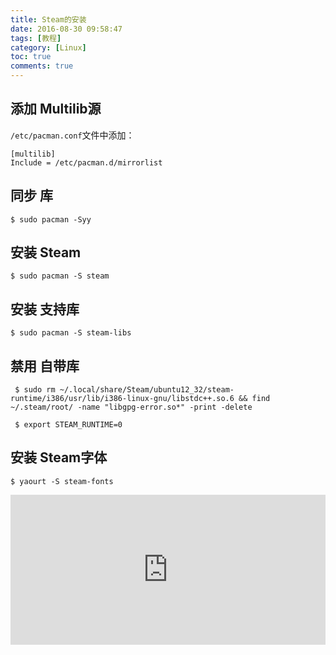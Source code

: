 ```yaml
---
title: Steam的安装
date: 2016-08-30 09:58:47
tags: [教程]
category: [Linux]
toc: true
comments: true
---
```

## 添加 Multilib源
`/etc/pacman.conf`文件中添加：
```
[multilib]
Include = /etc/pacman.d/mirrorlist
```
## 同步 库
```
$ sudo pacman -Syy
```

## 安装 Steam
```
$ sudo pacman -S steam
```
## 安装 支持库
```
$ sudo pacman -S steam-libs
```
## 禁用 自带库
```
 $ sudo rm ~/.local/share/Steam/ubuntu12_32/steam-runtime/i386/usr/lib/i386-linux-gnu/libstdc++.so.6 && find ~/.steam/root/ -name "libgpg-error.so*" -print -delete
```
```
 $ export STEAM_RUNTIME=0
```
## 安装 Steam字体
```
$ yaourt -S steam-fonts
```

<iframe src="https://invalidcode.github.io/donate/" style="overflow-x:hidden;overflow-y:hidden; border:0xp none #fff; min-height:240px; width:100%;"  frameborder="0" scrolling="no"></iframe>

